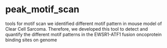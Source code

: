 # peak_motif_scan
tools for motif scan
we identified different motif pattern in mouse model of Clear Cell Sarcoma. 
Therefore, we developed this tool to detect and quantify the different motif patterns in the EWSR1-ATF1 fusion oncoprotein binding sites on genome
